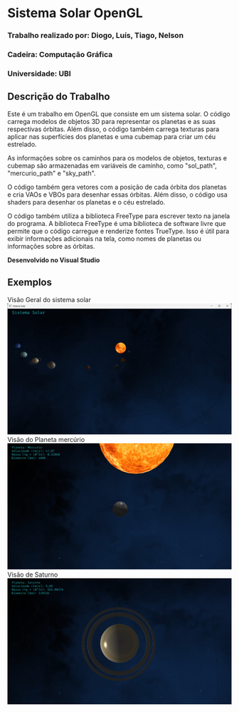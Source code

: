 # Sistema Solar OpenGL

### Trabalho realizado por: Diogo, Luís, Tiago, Nelson
### Cadeira: Computação Gráfica
### Universidade: UBI

## Descrição do Trabalho
Este é um trabalho em OpenGL que consiste em um sistema solar. O código carrega modelos de objetos 3D para representar os planetas e as suas respectivas órbitas. Além disso, o código também carrega texturas para aplicar nas superfícies dos planetas e uma cubemap para criar um céu estrelado.

As informações sobre os caminhos para os modelos de objetos, texturas e cubemap são armazenadas em variáveis de caminho, como "sol_path", "mercurio_path" e "sky_path".

O código também gera vetores com a posição de cada órbita dos planetas e cria VAOs e VBOs para desenhar essas órbitas. Além disso, o código usa shaders para desenhar os planetas e o céu estrelado.

O código também utiliza a biblioteca FreeType para escrever texto na janela do programa. A biblioteca FreeType é uma biblioteca de software livre que permite que o código carregue e renderize fontes TrueType. Isso é útil para exibir informações adicionais na tela, como nomes de planetas ou informações sobre as órbitas.

**Desenvolvido no Visual Studio**

## Exemplos
Visão Geral do sistema solar
![1](SistemaSolar_1.png)
Visão do Planeta mercúrio
![2](SistemaSolar_2.png)
Visão de Saturno
![3](SistemaSolar_3.png)
